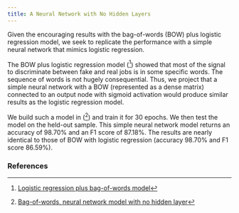 ```yaml
---
title: A Neural Network with No Hidden Layers
---
```

Given the encouraging results with the bag-of-words (BOW) plus logistic regression model, we seek to replicate the performance with a simple neural network that mimics logistic regression.

The BOW plus logistic regression model ([^colab7]) showed that most of the signal to discriminate between fake and real jobs is in some specific words. The sequence of words is not hugely consequential. Thus, we project that a simple neural network with a BOW (represented as a dense matrix) connected to an output node with sigmoid activation would produce similar results as the logistic regression model.

We build such a model in ([^colab8]) and train it for 30 epochs. We then test the model on the held-out sample. This simple neural network model returns an accuracy of 98.70% and an F1 score of 87.18%. The results are nearly identical to those of BOW with logistic regression (accuracy 98.70% and F1 score 86.59%).

### References
[^colab7]: [Logistic regression plus bag-of-words model](https://github.com/r-dube/fakejobs/blob/main/fj_bow_logistic.ipynb)
[^colab8]: [Bag-of-words, neural network model with no hidden layer](https://github.com/r-dube/fakejobs/blob/main/fj_nohidden.ipynb)
